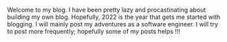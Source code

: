 <!-- ---
layout: post
title:  "Welcome"
date:   2022-01-11 17:25:18 -0600
--- -->
Welcome to my blog. I have been pretty lazy and procastinating about building my own blog. Hopefully, 2022 is the year that gets me started with blogging. I will mainly post my adventures as a software engineer. I will try to post more frequently; hopefully some of my posts helps !!!
